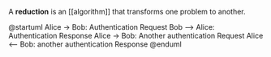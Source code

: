 A **reduction** is an [[algorithm]] that transforms one problem to another.

@startuml
Alice -> Bob: Authentication Request
Bob --> Alice: Authentication Response
Alice -> Bob: Another authentication Request
Alice <-- Bob: another authentication Response
@enduml